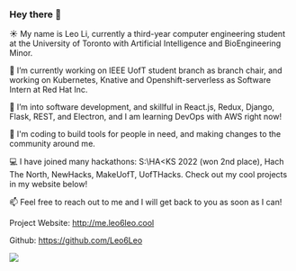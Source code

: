 ### Hey there 👋


☀️ My name is Leo Li, currently a third-year computer engineering student at the University of Toronto with Artificial Intelligence and BioEngineering Minor.

🌱 I’m currently working on IEEE UofT student branch as branch chair, and working on Kubernetes, Knative and Openshift-serverless as Software Intern at Red Hat Inc.

👯 I’m into software development, and skillful in React.js, Redux, Django, Flask, REST, and Electron, and I am learning DevOps with AWS right now!

🤠 I'm coding to build tools for people in need, and making changes to the community around me.

💻 I have joined many hackathons: S:\HA<KS 2022 (won 2nd place), Hach The North, NewHacks, MakeUofT, UofTHacks. Check out my cool projects in my website below!

📫 Feel free to reach out to me and I will get back to you as soon as I can!

Project Website: http://me.leo6leo.cool

Github: https://github.com/Leo6Leo


![](https://komarev.com/ghpvc/?username=Leo6Leo&color=green&style=for-the-badge)

<!--
<a href="https://github.com/Leo6Leo">
  <img align="center" src="https://github-readme-stats.vercel.app/api?username=Leo6Leo&show_icons=true&line_height=27&count_private=true&title_color=ffffff&text_color=c9cacc&icon_color=2bbc8a&bg_color=1d1f21" alt="Leo's GitHub Stats" />
  --!>
</a>
<!--
**Leo6Leo/Leo6Leo** is a ✨ _special_ ✨ repository because its `README.md` (this file) appears on your GitHub profile.

Here are some ideas to get you started:

- 🔭 I’m currently working on ...
- 🌱 I’m currently learning ...
- 👯 I’m looking to collaborate on ...
- 🤔 I’m looking for help with ...
- 💬 Ask me about ...
- 📫 How to reach me: ...
- 😄 Pronouns: ...
- ⚡ Fun fact: ...
-->
